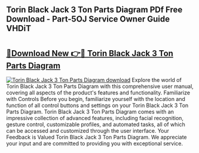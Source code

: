 ## Torin Black Jack 3 Ton Parts Diagram PDf Free Download - Part-5OJ Service Owner Guide VHDiT

# <h2><a href="http://dfna5rk.blite.top/?on=Torin+Black+Jack+3+Ton+Parts+Diagram">🔗Download New 👉🔴 Torin Black Jack 3 Ton Parts Diagram</a></h2>

[![Torin Black Jack 3 Ton Parts Diagram download](https://i.imgur.com/lujVjoI.png)](http://dfna5rk.blite.top/?on=Torin+Black+Jack+3+Ton+Parts+Diagram)
Explore the world of Torin Black Jack 3 Ton Parts Diagram with this comprehensive user manual, covering all aspects of the product's features and functionality. Familiarize with Controls Before you begin, familiarize yourself with the location and function of all control buttons and settings on your Torin Black Jack 3 Ton Parts Diagram. Torin Black Jack 3 Ton Parts Diagram comes with an impressive collection of advanced features, including facial recognition, gesture control, customizable profiles, and automated tasks, all of which can be accessed and customized through the user interface. Your Feedback is Valued Torin Black Jack 3 Ton Parts Diagram. We appreciate your input and are committed to providing you with exceptional service.
